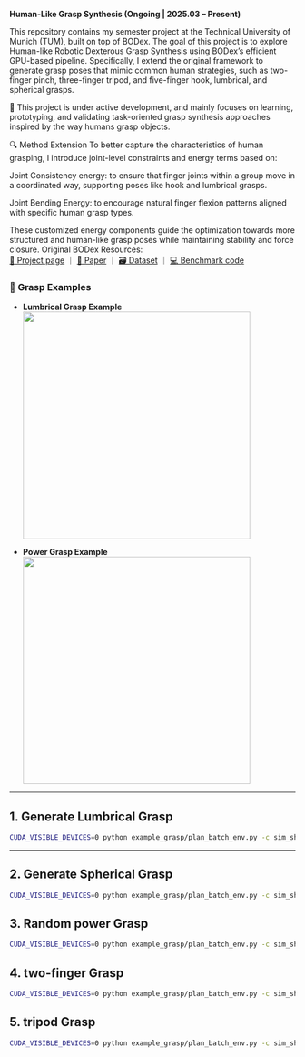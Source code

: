 **Human-Like Grasp Synthesis (Ongoing | 2025.03 – Present)**  

This repository contains my semester project at the Technical University of Munich (TUM), built on top of BODex.
The goal of this project is to explore Human-like Robotic Dexterous Grasp Synthesis using BODex’s efficient GPU-based pipeline.
Specifically, I extend the original framework to generate grasp poses that mimic common human strategies, such as two-finger pinch, three-finger tripod, and five-finger hook, lumbrical, and spherical grasps.

🔧 This project is under active development, and mainly focuses on learning, prototyping, and validating task-oriented grasp synthesis approaches inspired by the way humans grasp objects.

🔍 Method Extension
To better capture the characteristics of human grasping, I introduce joint-level constraints and energy terms based on:

Joint Consistency energy: to ensure that finger joints within a group move in a coordinated way, supporting poses like hook and lumbrical grasps.

Joint Bending Energy: to encourage natural finger flexion patterns aligned with specific human grasp types.

These customized energy components guide the optimization towards more structured and human-like grasp poses while maintaining stability and force closure.
Original BODex Resources:  
[📄 Project page](https://pku-epic.github.io/BODex) ｜ [📑 Paper](https://arxiv.org/abs/2412.16490) ｜ [🗃️ Dataset](https://huggingface.co/datasets/JiayiChenPKU/BODex) ｜ [💻 Benchmark code](https://github.com/JYChen18/DexGraspBench)
### 📸 Grasp Examples

- **Lumbrical Grasp Example**  
  <img src="https://github.com/user-attachments/assets/9d64d609-d9a1-4519-94a1-816f82c4e511" width="400"/>

- **Power Grasp Example**  
  <img src="https://github.com/user-attachments/assets/8cd0dfc2-358a-4caf-96bc-5342d1da5bdb" width="400"/>


---

## 1. Generate Lumbrical Grasp

```bash
CUDA_VISIBLE_DEVICES=0 python example_grasp/plan_batch_env.py -c sim_shadow/fc_lumbrical.yml -w 20

```
---

## 2. Generate Spherical Grasp

```bash
CUDA_VISIBLE_DEVICES=0 python example_grasp/plan_batch_env.py -c sim_shadow/fc_spherical.yml -w 20

```
## 3. Random power Grasp

```bash
CUDA_VISIBLE_DEVICES=0 python example_grasp/plan_batch_env.py -c sim_shadow/fc_power.yml -w 20

```
## 4. two-finger Grasp
```bash
CUDA_VISIBLE_DEVICES=0 python example_grasp/plan_batch_env.py -c sim_shadow/fc_2finger.yml -w 20

```
## 5. tripod Grasp
```bash
CUDA_VISIBLE_DEVICES=0 python example_grasp/plan_batch_env.py -c sim_shadow/fc_3finger.yml -w 20

```


